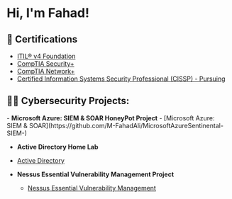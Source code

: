 <h1>Hi, I'm Fahad!</h1>
  


<h2>🥇 Certifications</h2>

- [ITIL® v4 Foundation]()
- [CompTIA Security+]()
- [CompTIA Network+]()
- [Certified Information Systems Security Professional (CISSP) - Pursuing]()
  
<h2>👨‍💻 Cybersecurity Projects:</h2>
- <b>Microsoft Azure: SIEM & SOAR HoneyPot Project</b>
  - [Microsoft Azure: SIEM & SOAR](https://github.com/M-FahadAli/MicrosoftAzureSentinental-SIEM-)
  
- <b>Active Directory Home Lab</b>
- [Active Directory]()

- <b>Nessus Essential Vulnerability Management Project</b>

  - [Nessus Essential Vulnerability Management]()


